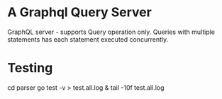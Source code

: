 # A Graphql Query Server 
GraphQL server - supports Query operation only.  Queries with multiple statements has each statement executed concurrently.

# Testing
cd parser
go test  -v > test.all.log &
tail -10f test.all.log
